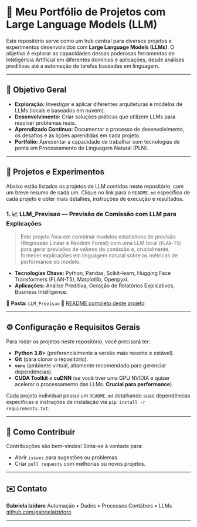 # 🧠 Meu Portfólio de Projetos com Large Language Models (LLM)

Este repositório serve como um hub central para diversos projetos e experimentos desenvolvidos com **Large Language Models (LLMs)**. O objetivo é explorar as capacidades dessas poderosas ferramentas de Inteligência Artificial em diferentes domínios e aplicações, desde análises preditivas até a automação de tarefas baseadas em linguagem.

---

## 🎯 Objetivo Geral

-   **Exploração:** Investigar e aplicar diferentes arquiteturas e modelos de LLMs (locais e baseados em nuvem).
-   **Desenvolvimento:** Criar soluções práticas que utilizem LLMs para resolver problemas reais.
-   **Aprendizado Contínuo:** Documentar o processo de desenvolvimento, os desafios e as lições aprendidas em cada projeto.
-   **Portfólio:** Apresentar a capacidade de trabalhar com tecnologias de ponta em Processamento de Linguagem Natural (PLN).

---

## 📁 Projetos e Experimentos

Abaixo estão listados os projetos de LLM contidos neste repositório, com um breve resumo de cada um. Clique no link para o `README.md` específico de cada projeto e obter mais detalhes, instruções de execução e resultados.

### 1. 📈 LLM_Previsao — Previsão de Comissão com LLM para Explicações

> Este projeto foca em combinar modelos estatísticos de previsão (Regressão Linear e Random Forest) com uma LLM local (`FLAN-T5`) para gerar previsões de valores de comissão e, crucialmente, fornecer explicações em linguagem natural sobre as métricas de performance do modelo.

-   **Tecnologias Chave:** Python, Pandas, Scikit-learn, Hugging Face Transformers (FLAN-T5), Matplotlib, Openpyxl.
-   **Aplicações:** Análise Preditiva, Geração de Relatórios Explicativos, Business Intelligence.

📂 **Pasta:** `LLM_Previsao`
📄 [README completo deste projeto](./LLM_flan-t5-base/README.md)

---

## ⚙️ Configuração e Requisitos Gerais

Para rodar os projetos neste repositório, você precisará ter:

-   **Python 3.8+** (preferencialmente a versão mais recente e estável).
-   **Git** (para clonar o repositório).
-   **`venv`** (ambiente virtual, altamente recomendado para gerenciar dependências).
-   **CUDA Toolkit** e **cuDNN** (se você tiver uma GPU NVIDIA e quiser acelerar o processamento das LLMs. **Crucial para performance**).

Cada projeto individual possui um `README.md` detalhando suas dependências específicas e instruções de instalação via `pip install -r requirements.txt`.

---

## 🚀 Como Contribuir

Contribuições são bem-vindas! Sinta-se à vontade para:
-   Abrir `issues` para sugestões ou problemas.
-   Criar `pull requests` com melhorias ou novos projetos.

---

## ✉️ Contato

**Gabriela Izidoro** Automação • Dados • Processos Contábeis • LLMs  
[github.com/gabrielaizidoro](https://github.com/gabrielaizidoro)  


---
